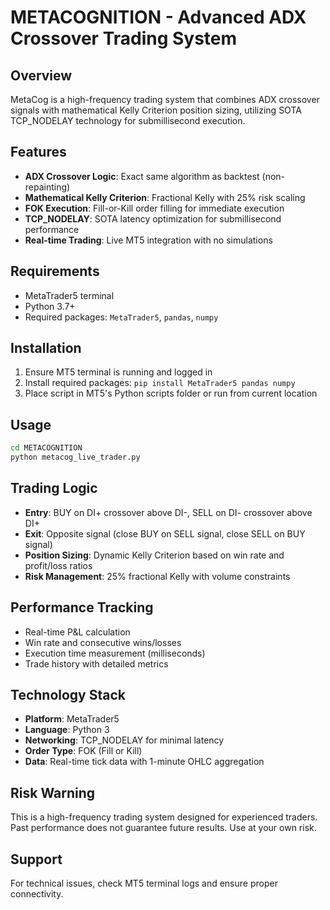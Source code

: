 # METACOGNITION - Advanced ADX Crossover Trading System

## Overview
MetaCog is a high-frequency trading system that combines ADX crossover signals with mathematical Kelly Criterion position sizing, utilizing SOTA TCP_NODELAY technology for submillisecond execution.

## Features
- **ADX Crossover Logic**: Exact same algorithm as backtest (non-repainting)
- **Mathematical Kelly Criterion**: Fractional Kelly with 25% risk scaling
- **FOK Execution**: Fill-or-Kill order filling for immediate execution
- **TCP_NODELAY**: SOTA latency optimization for submillisecond performance
- **Real-time Trading**: Live MT5 integration with no simulations

## Requirements
- MetaTrader5 terminal
- Python 3.7+
- Required packages: `MetaTrader5`, `pandas`, `numpy`

## Installation
1. Ensure MT5 terminal is running and logged in
2. Install required packages: `pip install MetaTrader5 pandas numpy`
3. Place script in MT5's Python scripts folder or run from current location

## Usage
```bash
cd METACOGNITION
python metacog_live_trader.py
```

## Trading Logic
- **Entry**: BUY on DI+ crossover above DI-, SELL on DI- crossover above DI+
- **Exit**: Opposite signal (close BUY on SELL signal, close SELL on BUY signal)
- **Position Sizing**: Dynamic Kelly Criterion based on win rate and profit/loss ratios
- **Risk Management**: 25% fractional Kelly with volume constraints

## Performance Tracking
- Real-time P&L calculation
- Win rate and consecutive wins/losses
- Execution time measurement (milliseconds)
- Trade history with detailed metrics

## Technology Stack
- **Platform**: MetaTrader5
- **Language**: Python 3
- **Networking**: TCP_NODELAY for minimal latency
- **Order Type**: FOK (Fill or Kill)
- **Data**: Real-time tick data with 1-minute OHLC aggregation

## Risk Warning
This is a high-frequency trading system designed for experienced traders. Past performance does not guarantee future results. Use at your own risk.

## Support
For technical issues, check MT5 terminal logs and ensure proper connectivity.
